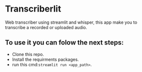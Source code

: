# Transcriberlit
Web transcriber using streamlit and whisper, this app make you to transcribe a recorded or uploaded audio.

## To use it you can folow the next steps:
- Clone this repo.
- Install the requirments packages.
- run this cmd:`streamlit run <app_path>`.
